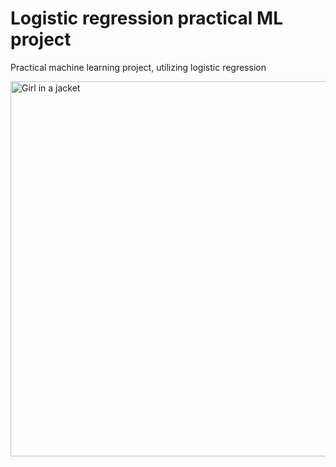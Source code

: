 # Logistic regression practical ML project
Practical machine learning project, utilizing logistic regression


<img src="https://miro.medium.com/max/640/0*gKOV65tvGfY8SMem.png" alt="Girl in a jacket" width="600" height="600">
